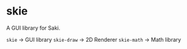 # skie
A GUI library for Saki.

`skie` -> GUI library
`skie-draw` -> 2D Renderer 
`skie-math` -> Math library

